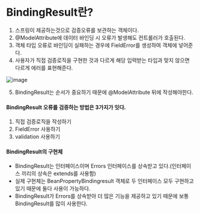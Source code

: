 # BindingResult란?
1. 스프링이 제공하는것으로 검증오류를 보관하는 객체이다.
2. @ModelAttribute에 데이터 바인딩 시 오류가 발생해도 컨트롤러가 호출된다.
3. 객체 타입 오류로 바인딩이 실패하는 경우에 FieldError를 생성하여 객체에 넣어준다.
4. 사용자가 직접 검증로직을 구현한 것과 다르게 해당 입력받는 타입과 맞지 않으면 다르게 에러를 표현해준다.

![image](https://user-images.githubusercontent.com/50834204/126457637-3484f081-ba64-4bf7-96dd-c45161834dd2.png)

5. BindingResult는 순서가 중요하기 때문에 @ModelAttribute 뒤에 작성해야한다.

#### BindingResult 오류를 검증하는 방법은 3가지가 잇다.
1. 직접 검증로직을 작성하기
2. FieldError 사용하기
3. validation 사용하기

#### BindingResult의 구현체
- BindingResult는 인터페이스이며 Errors 인터페이스를 상속받고 있다.(인터페이스 끼리의 상속은 extends를 사용함)
- 실제 구현체는 BeanPropertyBindingresult 객체로 두 인터페이스 모두 구현하고 있기 때문에 둘다 사용이 가능하다.
- BindingResult가 Errors를 상속받아 더 많은 기능을 제공하고 있기 때문에 보통 BindingResult를 많이 사용한다.




